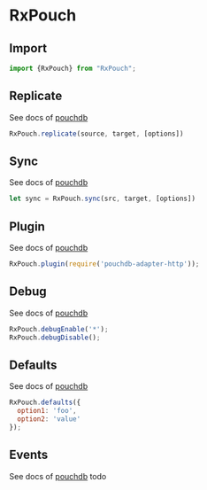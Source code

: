 # RxPouch

## Import
```js
import {RxPouch} from "RxPouch";
```

## Replicate
See docs of [pouchdb](https://pouchdb.com/api.html#replication)

```js
RxPouch.replicate(source, target, [options])
```

## Sync
See docs of [pouchdb](https://pouchdb.com/api.html#sync)

```js
let sync = RxPouch.sync(src, target, [options])
```

## Plugin
See docs of [pouchdb](https://pouchdb.com/api.html#plugins)

```js
RxPouch.plugin(require('pouchdb-adapter-http'));
```

## Debug
See docs of [pouchdb](https://pouchdb.com/api.html#debug_mode)

```js
RxPouch.debugEnable('*');
RxPouch.debugDisable();
```

## Defaults
See docs of [pouchdb](https://pouchdb.com/api.html#defaults)

```js
RxPouch.defaults({
  option1: 'foo',
  option2: 'value'
});
```

## Events
See docs of [pouchdb](https://pouchdb.com/api.html#events)
todo
